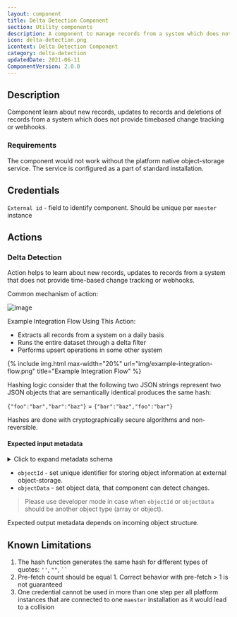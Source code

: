 ```yaml
---
layout: component
title: Delta Detection Component
section: Utility components
description: A component to manage records from a system which does not provide timebased change tracking or webhooks.
icon: delta-detection.png
icontext: Delta Detection Component
category: delta-detection
updatedDate: 2021-06-11
ComponentVersion: 2.0.0
---
```


## Description

Component learn about new records, updates to records and deletions of records from a system which does not provide timebased change tracking or webhooks.

### Requirements

The component would not work without the platform native object-storage service.  The service is configured as a part of standard installation.

## Credentials

`External id` - field to identify component. Should be unique per `maester` instance

## Actions

### Delta Detection

Action helps to learn about new records, updates to records from a system that does not provide time-based change tracking or webhooks.

Common mechanism of action:

![image](https://user-images.githubusercontent.com/16806832/84742618-62d29580-afb9-11ea-8ce4-b7cc9e88bf39.png)

Example Integration Flow Using This Action:

  * Extracts all records from a system on a daily basis
  * Runs the entire dataset through a delta filter
  * Performs upsert operations in some other system

{% include img.html max-width="20%" url="img/example-integration-flow.png" title="Example Integration Flow" %}

Hashing logic consider that the following two JSON strings represent two JSON objects that are semantically identical produces the same hash:

`{"foo":"bar","bar":"baz"}` = `{"bar":"baz","foo":"bar"}`

Hashes are done with cryptographically secure algorithms and non-reversible.

#### Expected input metadata

<details close markdown="block">
<summary>
Click to expand metadata schema
</summary>

```json
  {
    "type": "object",
    "properties": {
      "objectId": {
        "type": ["object", "string"],
        "required": true,
        "title": "Object ID"
      },
      "objectData": {
        "type": ["object", "string", "array"],
        "required": true,
        "title": "Object Data"
      }
    }
  }
```
</details>

* `objectId` - set unique identifier for storing object information at external object-storage.
* `objectData` - set object data, that component can detect changes.

> Please use developer mode in case when `objectId` or `objectData` should be another object type (array or object).

Expected output metadata depends on incoming object structure.

## Known Limitations

 1. The hash function generates the same hash for different types of quotes: `''`, `""`, ` `` `
 2. Pre-fetch count should be equal 1. Correct behavior with pre-fetch > 1 is not guaranteed
 3. One credential cannot be used in more than one step per all platform instances that are connected to one `maester` installation as it would lead to a collision

